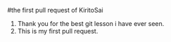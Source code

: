 #the first pull request of KiritoSai
1. Thank you for the best git lesson i have ever seen.
2. This is my first pull request.